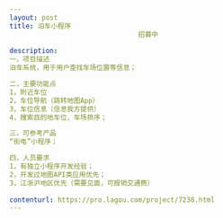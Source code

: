 ```yaml
---                
layout: post       
title: 泊车小程序
                                招募中
           
description: 
一，项目描述
泊车系统，用于用户查找车场位置等信息；

二，主要功能点
1，附近车位
2，车位导航（跳转地图App）
3，车位信息（信息我方提供）
4，搜索目的地车位，车场排序；

三，可参考产品
“街电”小程序；

四，人员要求
1，有独立小程序开发经验；
2，开发过地图API类应用优先；
3，江浙沪地区优先（需要见面，可报销交通费）
     
contenturl: https://pro.lagou.com/project/7238.html      
---                 
```

